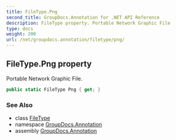 ```yaml
---
title: FileType.Png
second_title: GroupDocs.Annotation for .NET API Reference
description: FileType property. Portable Network Graphic File
type: docs
weight: 200
url: /net/groupdocs.annotation/filetype/png/
---
```

## FileType.Png property

Portable Network Graphic File.

```csharp
public static FileType Png { get; }
```

### See Also

* class [FileType](../)
* namespace [GroupDocs.Annotation](../../filetype/)
* assembly [GroupDocs.Annotation](../../../)


